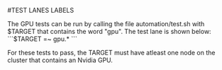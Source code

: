 #TEST LANES LABELS

The GPU tests can be run by calling the file automation/test.sh with $TARGET that contains the word "gpu". The test lane is shown below:  
```$TARGET =~ gpu.* ```

For these tests to pass, the TARGET must have atleast one node on the cluster that contains an Nvidia GPU.
